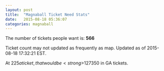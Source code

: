 ```yaml
---
layout: post
title:  "Magnaball Ticket Need Stats"
date:   2015-08-18 05:36:07
categories: magnaball
---
```


The number of tickets people want is: <strong>566</strong>

Ticket count may not updated as frequently as map. Updated as of 2015-08-18 17:32:21 EST.

At $225 a ticket, that would be <strong>$127350</strong> in GA tickets.